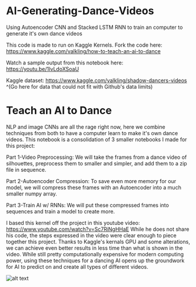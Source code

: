# AI-Generating-Dance-Videos
Using Autoencoder CNN and Stacked LSTM RNN to train an computer to generate it's own dance videos

This code is made to run on Kaggle Kernels. Fork the code here: https://www.kaggle.com/valkling/how-to-teach-an-ai-to-dance

Watch a sample output from this notebook here: https://youtu.be/1IvLdoXSoaU

Kaggle dataset: https://www.kaggle.com/valkling/shadow-dancers-videos
^(Go here for data that could not fit with Github's data limits)

# Teach an AI to Dance

NLP and image CNNs are all the rage right now, here we combine techniques from both to have a computer learn to make it's own dance videos. This notebook is a consolidation of 3 smaller notebooks I made for this project:

Part 1-Video Preprocessing: We will take the frames from a dance video of silhouettes, preprocess them to smaller and simpler, and add them to a zip file in sequence.

Part 2-Autoencoder Compression: To save even more memory for our model, we will compress these frames with an Autoencoder into a much smaller numpy array.

Part 3-Train AI w/ RNNs: We will put these compressed frames into sequences and train a model to create more.

I based this kernel off the project in this youtube video: https://www.youtube.com/watch?v=Sc7RiNgHHaE While he does not share his code, the steps expressed in the video were clear enough to piece together this project. Thanks to Kaggle's kernals GPU and some alterations, we can achieve even better results in less time than what is shown in the video. While still pretty computationally expensive for modern computing power, using these techniques for a dancing AI opens up the groundwork for AI to predict on and create all types of different videos.

![alt text]()

